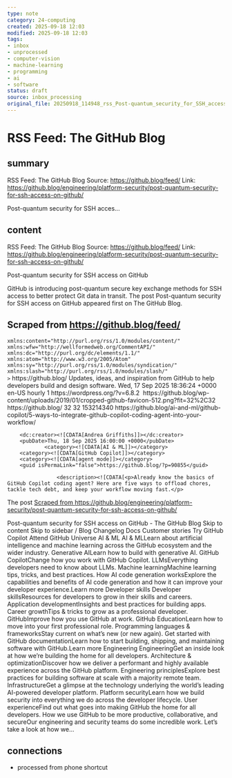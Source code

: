 ```yaml
---
type: note
category: 24-computing
created: 2025-09-18 12:03
modified: 2025-09-18 12:03
tags:
- inbox
- unprocessed
- computer-vision
- machine-learning
- programming
- ai
- software
status: draft
source: inbox_processing
original_file: 20250918_114948_rss_Post-quantum_security_for_SSH_access_on_GitHub.txt
---
```



# RSS Feed: The GitHub Blog

## summary
RSS Feed: The GitHub Blog
Source: https://github.blog/feed/
Link: https://github.blog/engineering/platform-security/post-quantum-security-for-ssh-access-on-github/

Post-quantum security for SSH acces...

## content
RSS Feed: The GitHub Blog
Source: https://github.blog/feed/
Link: https://github.blog/engineering/platform-security/post-quantum-security-for-ssh-access-on-github/

Post-quantum security for SSH access on GitHub

GitHub is introducing post-quantum secure key exchange methods for SSH access to better protect Git data in transit. The post Post-quantum security for SSH access on GitHub appeared first on The GitHub Blog.

## Scraped from https://github.blog/feed/
<?xml version="1.0" encoding="UTF-8"?><rss version="2.0"
	xmlns:content="http://purl.org/rss/1.0/modules/content/"
	xmlns:wfw="http://wellformedweb.org/CommentAPI/"
	xmlns:dc="http://purl.org/dc/elements/1.1/"
	xmlns:atom="http://www.w3.org/2005/Atom"
	xmlns:sy="http://purl.org/rss/1.0/modules/syndication/"
	xmlns:slash="http://purl.org/rss/1.0/modules/slash/"
	>

<channel>
	<title>The GitHub Blog</title>
	<atom:link href="https://github.blog/feed/" rel="self" type="application/rss+xml" />
	<link>https://github.blog/</link>
	<description>Updates, ideas, and inspiration from GitHub to help developers build and design software.</description>
	<lastBuildDate>Wed, 17 Sep 2025 18:36:24 +0000</lastBuildDate>
	<language>en-US</language>
	<sy:updatePeriod>
	hourly	</sy:updatePeriod>
	<sy:updateFrequency>
	1	</sy:updateFrequency>
	<generator>https://wordpress.org/?v=6.8.2</generator>

<image>
	<url>https://github.blog/wp-content/uploads/2019/01/cropped-github-favicon-512.png?fit=32%2C32</url>
	<title>The GitHub Blog</title>
	<link>https://github.blog/</link>
	<width>32</width>
	<height>32</height>
</image> 
<site xmlns="com-wordpress:feed-additions:1">153214340</site>	<item>
		<title>5 ways to integrate GitHub Copilot coding agent into your workflow</title>
		<link>https://github.blog/ai-and-ml/github-copilot/5-ways-to-integrate-github-copilot-coding-agent-into-your-workflow/</link>
		
		<dc:creator><![CDATA[Andrea Griffiths]]></dc:creator>
		<pubDate>Thu, 18 Sep 2025 16:00:00 +0000</pubDate>
				<category><![CDATA[AI & ML]]></category>
		<category><![CDATA[GitHub Copilot]]></category>
		<category><![CDATA[agent mode]]></category>
		<guid isPermaLink="false">https://github.blog/?p=90855</guid>

					<description><![CDATA[<p>Already know the basics of GitHub Copilot coding agent? Here are five ways to offload chores, tackle tech debt, and keep your workflow moving fast.</p>
<p>The post <a href="https://github.blog/ai-and-ml/github-copilot/5-ways-to-integrate-github-copilot-co...


## Scraped from https://github.blog/engineering/platform-security/post-quantum-security-for-ssh-access-on-github/
Post-quantum security for SSH access on GitHub - The GitHub Blog Skip to content Skip to sidebar / Blog Changelog Docs Customer stories Try GitHub Copilot Attend GitHub Universe AI &amp; ML AI &amp; MLLearn about artificial intelligence and machine learning across the GitHub ecosystem and the wider industry. Generative AILearn how to build with generative AI. GitHub CopilotChange how you work with GitHub Copilot. LLMsEverything developers need to know about LLMs. Machine learningMachine learning tips, tricks, and best practices. How AI code generation worksExplore the capabilities and benefits of AI code generation and how it can improve your developer experience.Learn more Developer skills Developer skillsResources for developers to grow in their skills and careers. Application developmentInsights and best practices for building apps. Career growthTips &amp; tricks to grow as a professional developer. GitHubImprove how you use GitHub at work. GitHub EducationLearn how to move into your first professional role. Programming languages &amp; frameworksStay current on what’s new (or new again). Get started with GitHub documentationLearn how to start building, shipping, and maintaining software with GitHub.Learn more Engineering EngineeringGet an inside look at how we’re building the home for all developers. Architecture &amp; optimizationDiscover how we deliver a performant and highly available experience across the GitHub platform. Engineering principlesExplore best practices for building software at scale with a majority remote team. InfrastructureGet a glimpse at the technology underlying the world’s leading AI-powered developer platform. Platform securityLearn how we build security into everything we do across the developer lifecycle. User experienceFind out what goes into making GitHub the home for all developers. How we use GitHub to be more productive, collaborative, and secureOur engineering and security teams do some incredible work. Let’s take a look at how we...


## connections
- processed from phone shortcut
